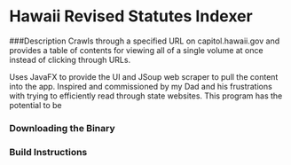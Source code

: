 Hawaii Revised Statutes Indexer
===============================

###Description
Crawls through a specified URL on capitol.hawaii.gov and provides a table of contents for viewing all of a single volume at once instead of clicking through URLs.  

Uses JavaFX to provide the UI and JSoup web scraper to pull the content into the app. Inspired and commissioned by my Dad and his frustrations with trying to efficiently read through state websites.  This program has the potential to be 

### Downloading the Binary

### Build Instructions

